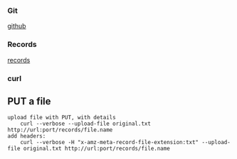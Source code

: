 ### Git

[github](http://github.com)


### Records

[records](http://trac.sharedrecords.org/wiki/HttpApi)

### curl

## PUT a file  

	upload file with PUT, with details 	
		curl --verbose --upload-file original.txt http://url:port/records/file.name
	add headers:
		curl --verbose -H "x-amz-meta-record-file-extension:txt" --upload-file original.txt http://url:port/records/file.name